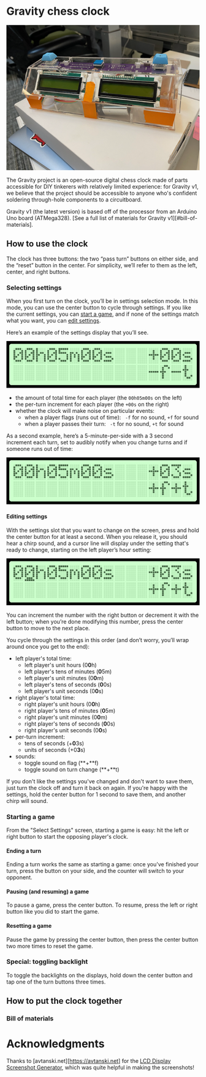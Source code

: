 # Gravity chess clock

![Gravity Clock](static/chess_clock.png)

The Gravity project is an open-source digital chess clock made of parts accessible for DIY tinkerers with relatively limited experience: for Gravity v1, we believe that the project should be accessible to anyone who's confident soldering through-hole components to a circuitboard.

Gravity v1 (the latest version) is based off of the processor from an Arduino Uno board (ATMega328). [See a full list of materials for Gravity v1][#bill-of-materials].

## How to use the clock

The clock has three buttons: the two “pass turn” buttons on either side, and the “reset” button in the center. For simplicity, we’ll refer to them as the left, center, and right buttons.

### Selecting settings

When you first turn on the clock, you’ll be in settings selection mode. In this mode, you can use the center button to cycle through settings. If you like the current settings, you can [start a game](#starting-a-game), and if none of the settings match what you want, you can [edit settings](#editing-settings).

Here’s an example of the settings display that you’ll see.

![an LCD character display showing "00h05m00s +00s" on the first line, and "-f-t" on the second](static/settings%20select%205_0.png)

- the amount of total time for each player (the `00h05m00s` on the left)
- the per-turn increment for each player (the `+00s` on the right)
- whether the clock will make noise on particular events:
  - when a player flags (runs out of time): ` -f` for no sound, `+f` for sound
  - when a player passes their turn: ` -t` for no sound, `+t` for sound

As a second example, here’s a 5-minute-per-side with a 3 second increment each turn, set to audibly notify when you change turns and if someone runs out of time:

![an LCD character display showing "00h05m00s +03s" on the first line, and "+f+t" on the second](static/settings%20select%205_3.png)

#### Editing settings

With the settings slot that you want to change on the screen, press and hold the center button for at least a second. When you release it, you should hear a chirp sound, and a cursor line will display under the setting that's ready to change, starting on the left player’s hour setting:

![an LCD character display showing "00h05m00s +03s +f+t", with the cursor below the second "0" in "00h"](static/settings%20modify%205_3.png)

You can increment the number with the right button or decrement it with the left button; when you’re done modifying this number, press the center button to move to the next place.

You cycle through the settings in this order (and don’t worry, you’ll wrap around once you get to the end):

- left player's total time:
  - left player's unit hours (0**0**h)
  - left player's tens of minutes (**0**5m)
  - left player's unit minutes (0**0**m)
  - left player's tens of seconds (**0**0s)
  - left player's unit seconds (0**0**s)
- right player's total time:
  - right player's unit hours (0**0**h)
  - right player's tens of minutes (**0**5m)
  - right player's unit minutes (0**0**m)
  - right player's tens of seconds (**0**0s)
  - right player's unit seconds (0**0**s)
- per-turn increment:
  - tens of seconds (+**0**3s)
  - units of seconds (+0**3**s)
- sounds:
  - toggle sound on flag (**+**f)
  - toggle sound on turn change (**+**t)

If you don't like the settings you've changed and don't want to save them, just turn the clock off and turn it back on again. If you're happy with the settings, hold the center button for 1 second to save them, and another chirp will sound.

### Starting a game

From the "Select Settings" screen, starting a game is easy: hit the left or right button to start the opposing player's clock.

#### Ending a turn

Ending a turn works the same as starting a game: once you've finished your turn, press the button on your side, and the counter will switch to your opponent.

#### Pausing (and resuming) a game

To pause a game, press the center button. To resume, press the left or right button like you did to start the game.

#### Resetting a game

Pause the game by pressing the center button, then press the center button two more times to reset the game.

### Special: toggling backlight

To toggle the backlights on the displays, hold down the center button and tap one of the turn buttons three times.

## How to put the clock together

### Bill of materials

# Acknowledgments

Thanks to [avtanski.net][https://avtanski.net] for the [LCD Display Screenshot Generator](http://avtanski.net/projects/lcd/), which was quite helpful in making the screenshots!
